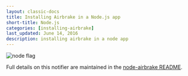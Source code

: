 ```yaml
---
layout: classic-docs
title: Installing Airbrake in a Node.js app
short-title: Node.js
categories: [installing-airbrake]
last_updated: June 14, 2016
description: installing airbrake in a node app
---
```

![node flag](/docs/assets/img/docs/node_flag.jpeg)

Full details on this notifier are maintained in the [node-airbrake
README](https://github.com/airbrake/node-airbrake).
